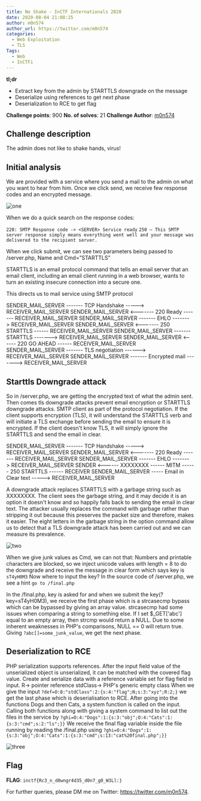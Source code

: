 ```yaml
---
title: No Shake - InCTF Internationals 2020
date: 2020-08-04 21:08:25
author: m0n574 
author_url: https://twitter.com/m0n574
categories:
  - Web Exploitation
  - TLS
Tags:
  - Web 
  - InCTFi
---
```


**tl;dr**

+ Extract key from the admin by STARTTLS downgrade on the message
+ Deserialize using references to get next phase 
+ Deserialization to RCE to get flag 

<!--more-->

**Challenge points**: 900
**No. of solves**: 21
**Challenge Author**: [m0n574](https://twitter.com/m0n574)

## Challenge description

The admin does not like to shake hands, virus!

## Initial analysis

We are provided with a service where you send a mail to the admin on what you want to hear from him. Once we click send, we receive few response codes and an encrypted message.

![one](one.jpg)

When we do a quick search on the response codes:

`220: SMTP Response code -> <SERVER> Service ready`
`250 – This SMTP server response simply means everything went well and your message was delivered to the recipient server.`

When we click submit, we can see two parameters being passed to /server.php, Name and Cmd=”STARTTLS”

STARTTLS is an email protocol command that tells an email server that an email client, including an email client running in a web browser, wants to turn an existing insecure connection into a secure one.

This directs us to mail service using SMTP protocol

SENDER_MAIL_SERVER  -------  TCP Handshake  ----->   RECEIVER_MAIL_SERVER
SENDER_MAIL_SERVER  <-------  220 Ready  -------   RECEIVER_MAIL_SERVER
SENDER_MAIL_SERVER  -------  EHLO  ------->   RECEIVER_MAIL_SERVER
SENDER_MAIL_SERVER  <-------  250 STARTTLS  ------   RECEIVER_MAIL_SERVER
SENDER_MAIL_SERVER  -------  STARTTLS  ------->   RECEIVER_MAIL_SERVER
SENDER_MAIL_SERVER  <------  220 GO AHEAD  ------   RECEIVER_MAIL_SERVER
SENDER_MAIL_SERVER  -------  TLS negotiation  ------>   RECEIVER_MAIL_SERVER
SENDER_MAIL_SERVER  -------  Encrypted mail  ------->   RECEIVER_MAIL_SERVER



## Starttls Downgrade attack


So in /server.php, we are getting the encrypted text of what the admin sent. Then comes tls downgrade attacks prevent email encryption or STARTTLS downgrade attacks. SMTP client as part of the protocol negotiation. If the client supports encryption (TLS), it will understand the STARTTLS verb and will initiate a TLS exchange before sending the email to ensure it is encrypted. If the client doesn't know TLS, it will simply ignore the STARTTLS and send the email in clear. 

SENDER_MAIL_SERVER  -------  TCP Handshake  ----->   RECEIVER_MAIL_SERVER
SENDER_MAIL_SERVER  <-------  220 Ready  -------   RECEIVER_MAIL_SERVER
SENDER_MAIL_SERVER  -------  EHLO  ------->   RECEIVER_MAIL_SERVER
SENDER  <------ XXXXXXXX ------ MITM ------ 250 STARTTLS ------  RECEIVER
SENDER_MAIL_SERVER  -----  Email in Clear text  ----->   RECEIVER_MAIL_SERVER

A downgrade attack replaces STARTTLS with a garbage string such as XXXXXXXX. The client sees the garbage string, and it may decide it is an option it doesn't know and so happily falls back to sending the email in clear text. The attacker usually replaces the command with garbage rather than stripping it out because this preserves the packet size and therefore, makes it easier. The eight letters in the garbage string in the option command allow us to detect that a TLS downgrade attack has been carried out and we can measure its prevalence. 

![two](two.jpg)

When we give junk values as Cmd, we can not that:
Numbers and printable characters are blocked, so we inject unicode values with length = 8 to do the downgrade and receive the message in clear form which says key is `sT4yH0M3`
Now where to input the key? In the source code of /server.php, we see a hint `go to /final.php`

In the /final.php, key is asked for and when we submit the key(?key=sT4yH0M3), we receive the first phase which is a strcasecmp bypass which can be bypassed by giving an array value.  strcasecmp had some issues when comparing a string to something else.
If I set $_GET['abc'] equal to an empty array, then strcmp would return a NULL. Due to some inherent weaknesses in PHP's comparisons, NULL == 0 will return true. Giving `?abc[]=some_junk_value`, we get the next phase. 
 
## Deserialization to RCE 
 
PHP serialization supports references. After the input field value of the unserialized object is unserialized, it can be matched with the covered flag value. Create and serialize data with a reference variable set for flag field in input.
R-> pointer reference
stdClass-> PHP's generic empty class
When we give the input `?def=O:8:"stdClass":2:{s:4:"flag";N;s:3:"xyz";R:2;}` we get the last phase which is deserialisation to RCE. 
After going into the functions Dogs and then Cats, a  system function is called on the input. Calling both functions along with giving a system command to list out the files in the service by `?ghi=O:4:"Dogs":1:{s:3:"obj";O:4:"Cats":1:{s:3:"cmd";s:2:"ls";}}`
We receive the final flag variable  inside the file running by reading the /final.php using `?ghi=O:4:"Dogs":1:{s:3:"obj";O:4:"Cats":1:{s:3:"cmd";s:13:"cat%20final.php";}}`
 
![three](three.jpg)

## Flag

**FLAG**: `inctf{Rc3_n_d0wngr4d35_d0n7_g0_W3Ll:}`

For further queries, please DM me on Twitter: <https://twitter.com/m0n574>.

